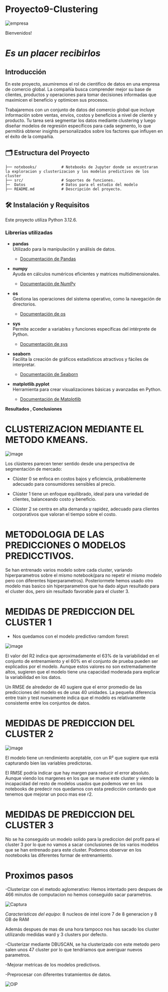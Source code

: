# Proyecto9-Clustering
![empresa](https://github.com/user-attachments/assets/e8aa01b4-c7a2-461b-8f4d-945474200af8)


Bienvenidos!

# *Es un placer recibirlos*

## Introducción

En este proyecto, asumiremos el rol de cientifico de datos en una empresa de comercio global. La compañía busca comprender mejor su base de clientes, productos y operaciones para tomar decisiones informadas que maximicen el beneficio y optimicen sus procesos.

Trabajaremos con un conjunto de datos del comercio global que incluye información sobre ventas, envíos, costos y beneficios a nivel de cliente y producto. Tu tarea será segmentar los datos mediante clustering y luego diseñar modelos de regresión específicos para cada segmento, lo que permitirá obtener insights personalizados sobre los factores que influyen en el éxito de la compañía.

## 🗂️ Estructura del Proyecto

    ├── notebooks/           # Notebooks de Jupyter donde se encontraran la exploracion y clusterizacion y los modelos predictivos de los cluster
    ├── src/                 # Soportes de funciones.
    ├─  Datos                # Datos para el estudio del modelo
    ├── README.md            # Descripción del proyecto.

## 🛠️ Instalación y Requisitos  
Este proyecto utiliza Python 3.12.6.

### **Librerías utilizadas**  
- **pandas**  
  Utilizado para la manipulación y análisis de datos.  
  - [Documentación de Pandas](https://pandas.pydata.org/pandas-docs/stable/)  

- **numpy**  
  Ayuda en cálculos numéricos eficientes y matrices multidimensionales.  
  - [Documentación de NumPy](https://numpy.org/doc/)  

- **os**  
  Gestiona las operaciones del sistema operativo, como la navegación de directorios.  
  - [Documentación de os](https://docs.python.org/3/library/os.html)  

- **sys**  
  Permite acceder a variables y funciones específicas del intérprete de Python.  
  - [Documentación de sys](https://docs.python.org/3/library/sys.html)  

- **seaborn**  
  Facilita la creación de gráficos estadísticos atractivos y fáciles de interpretar.  
  - [Documentación de Seaborn](https://seaborn.pydata.org/)  

- **matplotlib.pyplot**  
  Herramienta para crear visualizaciones básicas y avanzadas en Python.  
  - [Documentación de Matplotlib](https://matplotlib.org/stable/contents.html)



**Resultados , Conclusiones**

# CLUSTERIZACION MEDIANTE EL METODO KMEANS.

![image](https://github.com/user-attachments/assets/436c7d65-15c7-4e52-8ec6-f207838b1729)


Los clústeres parecen tener sentido desde una perspectiva de segmentación de mercado:

* Clúster 0 se enfoca en costos bajos y eficiencia, probablemente adecuado para consumidores sensibles al precio.

* Clúster 1 tiene un enfoque equilibrado, ideal para una variedad de clientes, balanceando costo y beneficio.

* Clúster 2 se centra en alta demanda y rapidez, adecuado para clientes corporativos que valoran el tiempo sobre el costo.

# METODOLOGIA DE LAS PREDICCIONES O MODELOS PREDICCTIVOS.

Se han entrenado varios modelo sobre cada cluster, variando hiperparametros sobre el mismo notebook(para no repetir el mismo modelo pero con diferentes hiperparametros). Posteriormete hemos usado otro modelo mas basico sin hiperparametros que ha dado algun resultado para el cluster dos, pero sin resultado favorable para el cluster 3. 


# MEDIDAS DE PREDICCION DEL CLUSTER 1

* Nos quedamos con el modelo predictivo ramdom forest:

![image](https://github.com/user-attachments/assets/11bce9e7-fa3a-485a-8d0b-eba48d4ce10a)

El valor del R2 indica que aproximadamente el 63% de la variabilidad en el conjunto de entrenamiento y el 60% en el conjunto de prueba pueden ser explicados por el modelo. Aunque estos valores no son extremadamente altos, sugieren que el modelo tiene una capacidad moderada para explicar la variabilidad en los datos.

Un RMSE de alrededor de 40 sugiere que el error promedio de las predicciones del modelo es de unas 40 unidades. La pequeña diferencia entre train y test nuevamente indica que el modelo es relativamente consistente entre los conjuntos de datos.

# MEDIDAS DE PREDICCION DEL CLUSTER 2

![image](https://github.com/user-attachments/assets/fc400777-0140-4d6c-996c-5cc386e7d687)


El modelo tiene un rendimiento aceptable, con un R² que sugiere que está capturando bien las variables predictoras. 

El RMSE podría indicar que hay margen para reducir el error absoluto. Aunque viendo los margenes en los que se mueve este cluster y viendo la incapacidad del resto de modelos usados que podemos ver en los notebooks de predecir nos quedamos con esta predicción contando que tenemos que mejorar un poco mas ese r2.

# MEDIDAS DE PREDICCION DEL CLUSTER 3

No se ha conseguido un modelo solido para la prediccion del profit para el cluster 3 por lo que no vamos a sacar conclusiones de los varios modelos que se han entrenado para este cluster. Podemos observar en los nootebooks las diferentes formar de entrenamiento.



# **Proximos pasos**

-Clusterizar con el metodo aglomerativo: Hemos intentado pero despues de 466 minutos de computacion no hemos conseguido sacar parametros.

![Captura](https://github.com/user-attachments/assets/18d6b16a-3625-4cf8-ae45-bdb592f42169)  

*Caracteristicas del equipo*: 8 nucleos de intel icore 7 de 8 generacion y 8 GB de RAM

Además despues de mas de una hora tampoco nos has sacado los cluster utilizando medidas ward y 3 clusters por defecto.

-Clusterizar mediante DBUSCAN, se ha clusterizado con este metodo pero salen unos 47 cluster por lo que tendriamos que averiguar nuevos parametros.

-Mejorar metricas de los modelos predictivos.

-Preprocesar con diferentes tratamientos de datos.



![OIP](https://github.com/user-attachments/assets/a3261f22-9193-45df-bf33-14a396dfd988)
